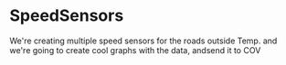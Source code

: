 # SpeedSensors
We're creating multiple speed sensors for the roads outside Temp. and we're going to create cool graphs with the data, andsend it to COV
